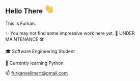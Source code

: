 <h2> Hello There <img src="https://raw.githubusercontent.com/ABSphreak/ABSphreak/master/gifs/Hi.gif" width="30px"></h2>

This is Furkan. 

✨ You may not find some impressive work here yet. 🚧 UNDER MAINTENANCE 🛠

🎓 Software Engineering Student

🌱 Currently learning Python

📫 furkanvelimart@gmail.com


<!--
**martfv/martfv** is a ✨ _special_ ✨ repository because its `README.md` (this file) appears on your GitHub profile.

Here are some ideas to get you started:

- 🔭 I’m currently working on ...
- 🌱 I’m currently learning ...
- 👯 I’m looking to collaborate on ...
- 🤔 I’m looking for help with ...
- 💬 Ask me about ...
- 📫 How to reach me: ...
- 😄 Pronouns: ...
- ⚡ Fun fact: ...
-->

